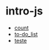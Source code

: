 # intro-js

- [count](https://o-patrick.github.io/js-dio/intro-js/count)
- [to-do_list](https://o-patrick.github.io/js-dio/intro-js/to-do_list)
- [teste](https://github.com/o-Patrick/js-dio/blob/main/intro-js/teste.js)